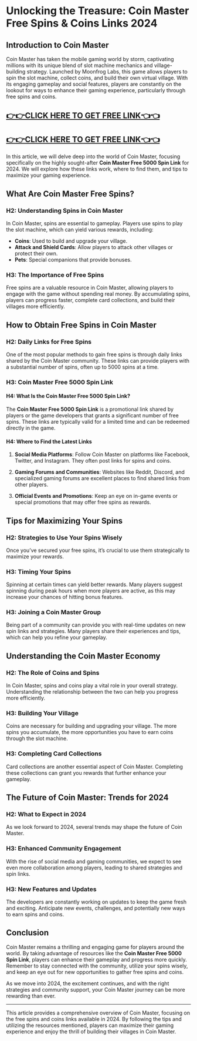 # Unlocking the Treasure: Coin Master Free Spins & Coins Links 2024

## Introduction to Coin Master

Coin Master has taken the mobile gaming world by storm, captivating millions with its unique blend of slot machine mechanics and village-building strategy. Launched by Moonfrog Labs, this game allows players to spin the slot machine, collect coins, and build their own virtual village. With its engaging gameplay and social features, players are constantly on the lookout for ways to enhance their gaming experience, particularly through free spins and coins.

[👉👉CLICK HERE TO GET FREE LINK👈👈](https://todaylink.site/CoinsLink/)
--
[👉👉CLICK HERE TO GET FREE LINK👈👈](https://todaylink.site/CoinsLink/)
--

In this article, we will delve deep into the world of Coin Master, focusing specifically on the highly sought-after **Coin Master Free 5000 Spin Link** for 2024. We will explore how these links work, where to find them, and tips to maximize your gaming experience. 

## What Are Coin Master Free Spins?

### H2: Understanding Spins in Coin Master

In Coin Master, spins are essential to gameplay. Players use spins to play the slot machine, which can yield various rewards, including:

- **Coins**: Used to build and upgrade your village.
- **Attack and Shield Cards**: Allow players to attack other villages or protect their own.
- **Pets**: Special companions that provide bonuses.

### H3: The Importance of Free Spins

Free spins are a valuable resource in Coin Master, allowing players to engage with the game without spending real money. By accumulating spins, players can progress faster, complete card collections, and build their villages more efficiently.

## How to Obtain Free Spins in Coin Master

### H2: Daily Links for Free Spins

One of the most popular methods to gain free spins is through daily links shared by the Coin Master community. These links can provide players with a substantial number of spins, often up to 5000 spins at a time.

### H3: Coin Master Free 5000 Spin Link

#### H4: What Is the Coin Master Free 5000 Spin Link?

The **Coin Master Free 5000 Spin Link** is a promotional link shared by players or the game developers that grants a significant number of free spins. These links are typically valid for a limited time and can be redeemed directly in the game.

#### H4: Where to Find the Latest Links

1. **Social Media Platforms**: Follow Coin Master on platforms like Facebook, Twitter, and Instagram. They often post links for spins and coins.
   
2. **Gaming Forums and Communities**: Websites like Reddit, Discord, and specialized gaming forums are excellent places to find shared links from other players.

3. **Official Events and Promotions**: Keep an eye on in-game events or special promotions that may offer free spins as rewards.

## Tips for Maximizing Your Spins

### H2: Strategies to Use Your Spins Wisely

Once you’ve secured your free spins, it’s crucial to use them strategically to maximize your rewards.

### H3: Timing Your Spins

Spinning at certain times can yield better rewards. Many players suggest spinning during peak hours when more players are active, as this may increase your chances of hitting bonus features.

### H3: Joining a Coin Master Group

Being part of a community can provide you with real-time updates on new spin links and strategies. Many players share their experiences and tips, which can help you refine your gameplay.

## Understanding the Coin Master Economy

### H2: The Role of Coins and Spins

In Coin Master, spins and coins play a vital role in your overall strategy. Understanding the relationship between the two can help you progress more efficiently.

### H3: Building Your Village

Coins are necessary for building and upgrading your village. The more spins you accumulate, the more opportunities you have to earn coins through the slot machine.

### H3: Completing Card Collections

Card collections are another essential aspect of Coin Master. Completing these collections can grant you rewards that further enhance your gameplay.

## The Future of Coin Master: Trends for 2024

### H2: What to Expect in 2024

As we look forward to 2024, several trends may shape the future of Coin Master.

### H3: Enhanced Community Engagement

With the rise of social media and gaming communities, we expect to see even more collaboration among players, leading to shared strategies and spin links.

### H3: New Features and Updates

The developers are constantly working on updates to keep the game fresh and exciting. Anticipate new events, challenges, and potentially new ways to earn spins and coins.

## Conclusion

Coin Master remains a thrilling and engaging game for players around the world. By taking advantage of resources like the **Coin Master Free 5000 Spin Link**, players can enhance their gameplay and progress more quickly. Remember to stay connected with the community, utilize your spins wisely, and keep an eye out for new opportunities to gather free spins and coins.

As we move into 2024, the excitement continues, and with the right strategies and community support, your Coin Master journey can be more rewarding than ever.

---

This article provides a comprehensive overview of Coin Master, focusing on the free spins and coins links available in 2024. By following the tips and utilizing the resources mentioned, players can maximize their gaming experience and enjoy the thrill of building their villages in Coin Master.
